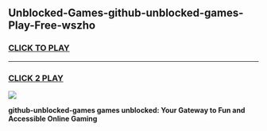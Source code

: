 
## Unblocked-Games-github-unblocked-games-Play-Free-wszho
<h3>
<a href="https://premium76.site?title=github-unblocked-games&ref=23A">CLICK TO PLAY</a></h3>
<hr>

<h3>
<a href="https://premium76.site?title=github-unblocked-games&ref=23A">CLICK 2 PLAY</a>
  
</h3>

<a href="https://premium76.site?title=github-unblocked-games&ref=23A"><img src="https://clearcache.store/games.png"></a>


**github-unblocked-games games unblocked: Your Gateway to Fun and Accessible Online Gaming**
